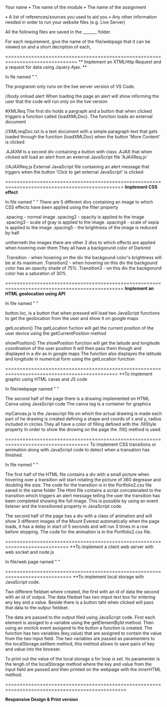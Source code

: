 Your name 
• The name of the module
• The name of the assignment


• A list of references/sources you used to aid you
• Any other information needed in order to run your website files (e.g. Live Server)

All the following files are saved in the _______ folder.

For each requirement, give the name of the file/webpage that it can be viewed on and a short decription of each,

===============================================================================
** Implement an XTMLHttp Request and a request for data using Jquery Ajax. **

In fle named "  ".

The programm only runs on the live server version of VS Code.

//body onload alert
When loading the page an alert will show informing the user that the code will run only on the live version

#XMLReq
The first div holds a pargraph and a button that when clicked triggers a function called (loadXMLDoc). The function loads an external document 

//XMLreqDoc.txt
Is a text document with a simple paragraph text that gets loaded through the function (loadXMLDoc) when the button 'More Content' is clicked

.AJAXM
Is a second div containing a button with class .AJAX that when clicked will load an alert from an external JavaScript file 'AJAXReq.js'

//AJAXReq.js
External JavaScript file containing an alert message that trggers when the button 'Click to get external JavaScript' is clicked

===============================================================================================
**Implement CSS effect**

In file named "  "
There are 5 different divs containing an image to which CSS effects have been applied using the filter property

.spacing - normal image
.spacing2 - opacity is applied to the image
.spacing3 - scale of gray is applied to the image
.spacing4 - scale of sepia is applied to the image
.spacing5 - the brightness of the image is reduced by half

untherneth the images there are other 3 divs to which effects are applied when hovering over them
They all have a backgorund color of Darkred

.Transition - when hovering on the div the backgound color's brightness will be at its maximum
.Transition2 - when hovering on this div the backgound color has an opacity shade of 75%
.Transition3 - on this div the backgorund color has a saturation of 30%

===============================================================================================
**Implement an HTML geolocation using API**

In file named "  "

button.loc, is a button that when pressed will load two JavaScript functions to get the geolocation from
the user and show it on google maps

getLocation() 
The getLocation fuction will get the current position of the user device using the getCurrentPosition method

showPosition()
The showPosition function will get the laitude and longitude coordination of the user position
It will then pass them though and displayed in a div as in google maps
The function also displayes the latitude and longitude in numerical form using the getLocation function

=============================================================================================
**To implement graphic using HTML cavas and JS code

In file/webpage named "  "

The second half of the page there is a drawing implemented on HTML Canva using JavaScript code
The canva tag is a container for graphics 

myCanvas.js
Is the Javascript file on which the actual drawing is made each part of he drawing is created defining a shape 
and coords of x and y, radius included in circles 
They all have a color of filling defined with the .fillStyle property
In order to show the drowing on the page the .fill() method is used.

===================================================================================
To implement CSS transitions or amimation along with JavaScript code to detect when a transation has finished.

In file named "  "

The first half of the HTML file contains a div with a small picture when hovering over a transition will start rotating the picture of 360 degrease and doubling the size.
 The code for the transition is in the Portfolio2.css file saved in the same folder
The Html file contains a script concatenated to the transition which triggers an alert message telling the user the transition has been completed showing the full image.
This is possible by using an event listener and the transitioned property in JavaScript code.

The second half of the page has a div with a class of animation and will show 3 different images of the Mount Everest 
automatically when the page loads, it has a delay in start of 5 seconds and will run 3 times in a row before stopping.
The code for the animation is in the Portfolio2.css file.  

============================================================================
**To implement a client web server with web socket and node.js

In file/web page named "  "

=============================================================================
**To implement local storage with JavaScript code.

Two different fieldset where created, the first with an id of data the second with an id of output. The data filedset has two imput text box for entering any key and a value. Beside there is a button taht when clicked will pass that data to the outpur fieldset. 

The data are passed to the output filed using JavaScript code. First each element is assiged to a variable using the getElementById method. Then using an onclick event assigend to the button a function is created. 
The function has two variables (key,value) that are assigned to contain the value from the two input field. The two variables are passed as paramenters to the localStorage.setItem method, this mehtod allows to save pairs of key and value into the browser.

To print out the value of the local storage a for loop is set. Its paramenter is the lengh of the localStorage method where the key and value from the input field are passed and then printed on the webpage with the innerHTML method.

================================================================================================

**Responsive Design & Print version**





